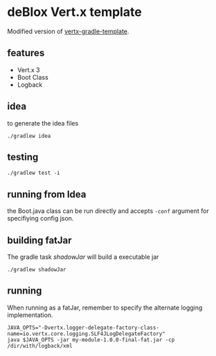 # deBlox Vert.x template

Modified version of [vertx-gradle-template](https://github.com/vert-x/vertx-gradle-template). 

## features

* Vert.x 3
* Boot Class
* Logback

## idea

to generate the idea files

```
./gradlew idea
```

## testing

```
./gradlew test -i
```

## running from Idea

the Boot.java class can be run directly and accepts `-conf` argument for specifiying config json.



## building fatJar

The gradle task *shadowJar* will build a executable jar

```
./gradlew shadowJar
```

## running

When running as a fatJar, remember to specify the alternate logging implementation.


```
JAVA_OPTS="-Dvertx.logger-delegate-factory-class-name=io.vertx.core.logging.SLF4JLogDelegateFactory"
java $JAVA_OPTS -jar my-module-1.0.0-final-fat.jar -cp /dir/with/logback/xml
```


